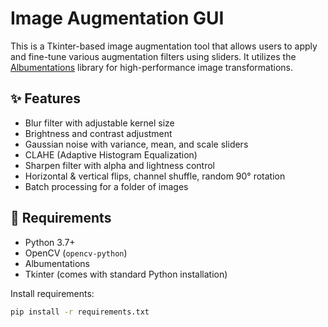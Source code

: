 # Image Augmentation GUI

This is a Tkinter-based image augmentation tool that allows users to apply and fine-tune various augmentation filters using sliders. It utilizes the [Albumentations](https://albumentations.ai/) library for high-performance image transformations.

## ✨ Features

- Blur filter with adjustable kernel size
- Brightness and contrast adjustment
- Gaussian noise with variance, mean, and scale sliders
- CLAHE (Adaptive Histogram Equalization)
- Sharpen filter with alpha and lightness control
- Horizontal & vertical flips, channel shuffle, random 90° rotation
- Batch processing for a folder of images

## 🧰 Requirements

- Python 3.7+
- OpenCV (`opencv-python`)
- Albumentations
- Tkinter (comes with standard Python installation)

Install requirements:
```bash
pip install -r requirements.txt
